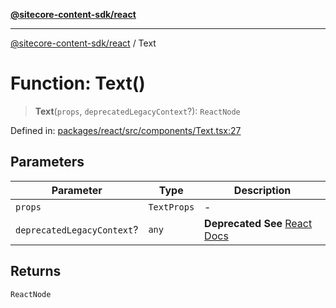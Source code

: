 [**@sitecore-content-sdk/react**](../README.md)

***

[@sitecore-content-sdk/react](../README.md) / Text

# Function: Text()

> **Text**(`props`, `deprecatedLegacyContext`?): `ReactNode`

Defined in: [packages/react/src/components/Text.tsx:27](https://github.com/Sitecore/xmc-jss-dev/blob/c05a522c5533cbbabb306233de7c60e3deff8ed5/packages/react/src/components/Text.tsx#L27)

## Parameters

| Parameter | Type | Description |
| ------ | ------ | ------ |
| `props` | `TextProps` | - |
| `deprecatedLegacyContext`? | `any` | **Deprecated** **See** [React Docs](https://legacy.reactjs.org/docs/legacy-context.html#referencing-context-in-lifecycle-methods) |

## Returns

`ReactNode`
